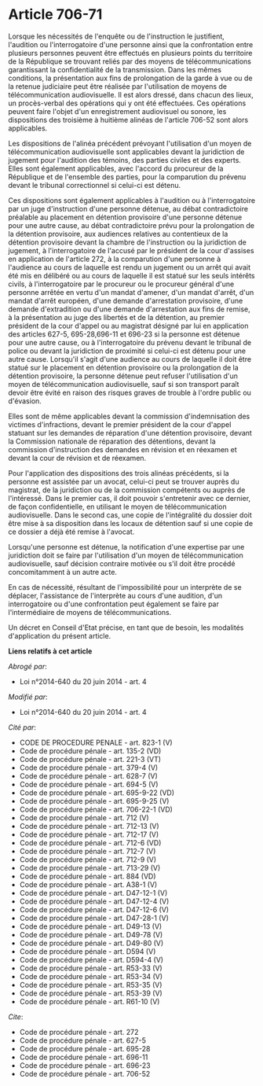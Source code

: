 # Article 706-71

Lorsque les nécessités de l'enquête ou de l'instruction le justifient, l'audition ou l'interrogatoire d'une personne ainsi
que la confrontation entre plusieurs personnes peuvent être effectués en plusieurs points du territoire de la République se
trouvant reliés par des moyens de télécommunications garantissant la confidentialité de la transmission. Dans les mêmes
conditions, la présentation aux fins de prolongation de la garde à vue ou de la retenue judiciaire peut être réalisée par
l'utilisation de moyens de télécommunication audiovisuelle. Il est alors dressé, dans chacun des lieux, un procès-verbal des
opérations qui y ont été effectuées. Ces opérations peuvent faire l'objet d'un enregistrement audiovisuel ou sonore, les
dispositions des troisième à huitième alinéas de l'article 706-52 sont alors applicables. 

Les dispositions de l'alinéa précédent prévoyant l'utilisation d'un moyen de télécommunication audiovisuelle sont applicables
devant la juridiction de jugement pour l'audition des témoins, des parties civiles et des experts. Elles sont également
applicables, avec l'accord du procureur de la République et de l'ensemble des parties, pour la comparution du prévenu devant
le tribunal correctionnel si celui-ci est détenu. 

Ces dispositions sont également applicables à l'audition ou à l'interrogatoire par un juge d'instruction d'une personne
détenue, au débat contradictoire préalable au placement en détention provisoire d'une personne détenue pour une autre cause,
au débat contradictoire prévu pour la prolongation de la détention provisoire, aux audiences relatives au contentieux de la
détention provisoire devant la chambre de l'instruction ou la juridiction de jugement, à l'interrogatoire de l'accusé par le
président de la cour d'assises en application de l'article 272, à la comparution d'une personne à l'audience au cours de
laquelle est rendu un jugement ou un arrêt qui avait été mis en délibéré ou au cours de laquelle il est statué sur les seuls
intérêts civils, à l'interrogatoire par le procureur ou le procureur général d'une personne arrêtée en vertu d'un mandat
d'amener, d'un mandat d'arrêt, d'un mandat d'arrêt européen, d'une demande d'arrestation provisoire, d'une demande
d'extradition ou d'une demande d'arrestation aux fins de remise, à la présentation au juge des libertés et de la détention,
au premier président de la cour d'appel ou au magistrat désigné par lui en application des articles 627-5,
695-28,696-11 et 696-23 si la personne est détenue pour une autre cause, ou à l'interrogatoire du prévenu devant le tribunal
de police ou devant la juridiction de proximité si celui-ci est détenu pour une autre cause. Lorsqu'il s'agit d'une audience
au cours de laquelle il doit être statué sur le placement en détention provisoire ou la prolongation de la détention
provisoire, la personne détenue peut refuser l'utilisation d'un moyen de télécommunication audiovisuelle, sauf si son
transport paraît devoir être évité en raison des risques graves de trouble à l'ordre public ou d'évasion. 

Elles sont de même applicables devant la commission d'indemnisation des victimes d'infractions, devant le premier président
de la cour d'appel statuant sur les demandes de réparation d'une détention provisoire, devant la Commission nationale de
réparation des détentions, devant la commission            d'instruction des demandes en révision et en réexamen et devant la
cour de révision et de réexamen. 

Pour l'application des dispositions des trois alinéas précédents, si la personne est assistée par un avocat, celui-ci peut se
trouver auprès du magistrat, de la juridiction ou de la commission compétents ou auprès de l'intéressé. Dans le premier cas,
il doit pouvoir s'entretenir avec ce dernier, de façon confidentielle, en utilisant le moyen de télécommunication
audiovisuelle. Dans le second cas, une copie de l'intégralité du dossier doit être mise à sa disposition dans les locaux de
détention sauf si une copie de ce dossier a déjà été remise à l'avocat. 

Lorsqu'une personne est détenue, la notification d'une expertise par une juridiction doit se faire par l'utilisation d'un
moyen de télécommunication audiovisuelle, sauf décision contraire motivée ou s'il doit être procédé concomitamment à un autre
acte. 

En cas de nécessité, résultant de l'impossibilité pour un interprète de se déplacer, l'assistance de l'interprète au cours
d'une audition, d'un interrogatoire ou d'une confrontation peut également se faire par l'intermédiaire de moyens de
télécommunications. 

Un décret en Conseil d'Etat précise, en tant que de besoin, les modalités d'application du présent article.

**Liens relatifs à cet article**

_Abrogé par_:

  - Loi n°2014-640 du 20 juin 2014 - art. 4

_Modifié par_:

  - Loi n°2014-640 du 20 juin 2014 - art. 4

_Cité par_:

  - CODE DE PROCEDURE PENALE - art. 823-1 (V)
  - Code de procédure pénale - art. 135-2 (VD)
  - Code de procédure pénale - art. 221-3 (VT)
  - Code de procédure pénale - art. 379-4 (V)
  - Code de procédure pénale - art. 628-7 (V)
  - Code de procédure pénale - art. 694-5 (V)
  - Code de procédure pénale - art. 695-9-22 (VD)
  - Code de procédure pénale - art. 695-9-25 (V)
  - Code de procédure pénale - art. 706-22-1 (VD)
  - Code de procédure pénale - art. 712 (V)
  - Code de procédure pénale - art. 712-13 (V)
  - Code de procédure pénale - art. 712-17 (V)
  - Code de procédure pénale - art. 712-6 (VD)
  - Code de procédure pénale - art. 712-7 (V)
  - Code de procédure pénale - art. 712-9 (V)
  - Code de procédure pénale - art. 713-29 (V)
  - Code de procédure pénale - art. 884 (VD)
  - Code de procédure pénale - art. A38-1 (V)
  - Code de procédure pénale - art. D47-12-1 (V)
  - Code de procédure pénale - art. D47-12-4 (V)
  - Code de procédure pénale - art. D47-12-6 (V)
  - Code de procédure pénale - art. D47-28-1 (V)
  - Code de procédure pénale - art. D49-13 (V)
  - Code de procédure pénale - art. D49-78 (V)
  - Code de procédure pénale - art. D49-80 (V)
  - Code de procédure pénale - art. D594 (V)
  - Code de procédure pénale - art. D594-4 (V)
  - Code de procédure pénale - art. R53-33 (V)
  - Code de procédure pénale - art. R53-34 (V)
  - Code de procédure pénale - art. R53-35 (V)
  - Code de procédure pénale - art. R53-39 (V)
  - Code de procédure pénale - art. R61-10 (V)

_Cite_:

  - Code de procédure pénale - art. 272
  - Code de procédure pénale - art. 627-5
  - Code de procédure pénale - art. 695-28
  - Code de procédure pénale - art. 696-11
  - Code de procédure pénale - art. 696-23
  - Code de procédure pénale - art. 706-52
